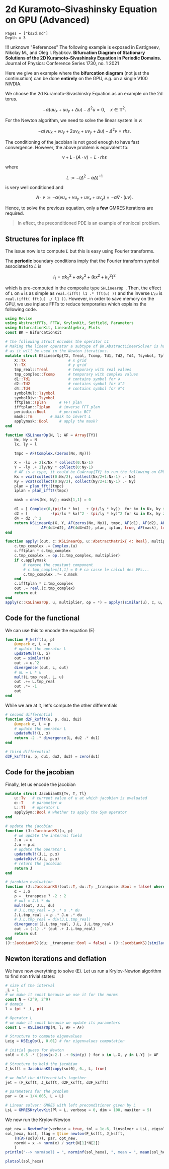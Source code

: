 # 2d Kuramoto–Sivashinsky Equation on GPU (Advanced)

```@contents
Pages = ["ks2d.md"]
Depth = 3
```

!!! unknown "References"
    The following example is exposed in Evstigneev, Nikolay M., and Oleg I. Ryabkov. **Bifurcation Diagram of Stationary Solutions of the 2D Kuramoto-Sivashinsky Equation in Periodic Domains.** Journal of Physics: Conference Series 1730, no. 1 2021

Here we give an example where the **bifurcation diagram** (not just the continuation) can be done **entirely** on the GPU, *e.g.* on a single V100 NIVDIA.

We choose the 2d Kuramoto–Sivashinsky Equation as an example on the 2d torus.

$$-\alpha\left(u u_{x}+u u_{y}+\Delta u\right)- \Delta^{2} u=0,\quad x \in \mathbb{T}^{2}.\tag{E}$$

For the Newton algorithm, we need to solve the linear system in $v$:

$$-\alpha\left(v u_{x}+ v u_{y}+2 u v_{x}+ u v_{y}+\Delta u\right)- \Delta^{2} v = rhs.$$

The conditioning of the jacobian is not good enough to have fast convergence. However, the above problem is equivalent to:

$$v + L \cdot (A \cdot v) = L\cdot rhs$$

where

$$L := -(\Delta^2-\alpha\Delta)^{-1}$$

is very well conditioned and

$$A\cdot v := -\alpha\left(v u_{x}+v u_{y}+u v_{x}+u v_{y}\right) = -\alpha\nabla\cdot (uv).$$

Hence, to solve the previous equation, only a **few** GMRES iterations are required.

> In effect, the preconditioned PDE is an example of nonlocal problem.

## Structures for inplace fft
The issue now is to compute $L$ but this is easy using Fourier transforms.

The **periodic** boundary conditions imply that the Fourier transform symbol associated to $L$ is

$$l_1 = \alpha k_x^2+\alpha k_y^2+(kx^2+k_y^2)^2$$

which is pre-computed in the composite type `SHLinearOp `. Then, the effect of `L` on `u` is as simple as `real.(ifft( l1 .* fft(u) ))` and the inverse `L\u` is `real.(ifft( fft(u) ./ l1 ))`. However, in order to save memory on the GPU, we use inplace FFTs to reduce temporaries which explains the following code.

```julia
using Revise
using AbstractFFTs, FFTW, KrylovKit, Setfield, Parameters
using BifurcationKit, LinearAlgebra, Plots
const BK = BifurcationKit

# the following struct encodes the operator L1
# Making the linear operator a subtype of BK.AbstractLinearSolver is handy 
# as it will be used in the Newton iterations.
mutable struct KSLinearOp{TX, Treal, Tcomp, Td1, Td2, Td4, Tsymbol, Tplan, Tiplan, Tm} <: BK.AbstractLinearSolver
	X::TX					# x grid
	Y::TX					# y grid
	tmp_real::Treal         # temporary with real values
	tmp_complex::Tcomp      # temporary with complex values
	d1::Td1					# contains symbol for ∂
	d2::Td2					# contains symbol for ∂^2
	d4::Td4					# contains symbol for ∂^4
	symbolMul::Tsymbol
	symbolDiv::Tsymbol
	fftplan::Tplan		# FFT plan
	ifftplan::Tiplan	# inverse FFT plan
	periodic::Bool		# periodic BC?
	mask::Tm		# mask to invert L
	applymask::Bool		# apply the mask?
end

function KSLinearOp(N, l; AF = Array{TY})
	Nx, Ny = N
	lx, ly = l

	tmpc = AF(Complex.(zeros(Nx, Ny)))

	X = -lx .+ 2lx/Nx * collect(0:Nx-1)
	Y = -ly .+ 2ly/Ny * collect(0:Ny-1)
	# AF is a type, it could be CuArray{TY} to run the following on GPU
	Kx = vcat(collect(0:Nx/2), collect(Nx/2+1:Nx-1) .- Nx)
	Ky = vcat(collect(0:Ny/2), collect(Ny/2+1:Ny-1) .- Ny)
	plan = plan_fft!(tmpc)
	iplan = plan_ifft!(tmpc)

	mask = ones(Nx, Ny); mask[1,1] = 0

	d1 = [ Complex(0,(pi/lx * kx)   + (pi/ly * ky))  for kx in Kx, ky in Ky]
	d2 = [          -(pi/lx * kx)^2 - (pi/ly * ky)^2 for kx in Kx, ky in Ky]
	d4 = d2 .^ 2
	return KSLinearOp(X, Y, AF(zeros(Nx, Ny)), tmpc, AF(d1), AF(d2), AF(d4), 
				AF(4d4+d2), AF(4d4+d2), plan, iplan, true, AF(mask), true)
end

function apply!(out, c::KSLinearOp, u::AbstractMatrix{ <: Real}, multiplier, op = *)
	c.tmp_complex .= Complex.(u)
	c.fftplan * c.tmp_complex
	c.tmp_complex .= op.(c.tmp_complex, multiplier)
	if c.applymask
		# remove the constant component
		# c.tmp_complex[1,1] = 0 # ca casse le calcul des VPs...
		c.tmp_complex .*= c.mask
	end
	c.ifftplan * c.tmp_complex
	out .= real.(c.tmp_complex)
	return out
end
apply(c::KSLinearOp, u, multiplier, op = *) = apply!(similar(u), c, u, multiplier, op)
```

## Code for the functional
We can use this to encode the equation (E)

```julia
function F_ksfft(u, p)
	@unpack α, L = p
	# update the operator L
	updateMul!(L, α)
	out = similar(u)
	out .= u.^2
	divergence!(out, L, out)
	# uL = L * u
	mul!(L.tmp_real, L, u)
	out .+= L.tmp_real
	out .*= -1
	out
end
```

While we are at it, let's compute the other differentials

```julia
# second differential
function d2F_ksfft(u, p, du1, du2)
	@unpack α, L = p
	# update the operator L
	updateMul!(L, α)
	return -2 .* divergence(L, du2 .* du1)
end

# third differential
d3F_ksfft(u, p, du1, du2, du3) = zero(du1)
```

## Code for the jacobian
Finally, let us encode the jacobian

```julia
mutable struct JacobianKS{Tv, T, Tl}
	u::Tv	# current value of u at which jacobian is evaluated
	α::T	# parameter α
	L::Tl	# operator L
	applySym::Bool # whether to apply the Sym operator 
end

# update the jacobian
function (J::JacobianKS)(u, p)
	# we update the internal field
	J.u .= u
	J.α = p.α
	# update the operator L
	updateMul!(J.L, p.α)
	updateDiv!(J.L, p.α)
	# return the jacobian
	return J
end

# jacobian evaluation
function (J::JacobianKS)(out::T, du::T; _transpose::Bool = false) where T
	α = J.α
	ρ = _transpose ? -2 : 2
	# out = J.L * du
	mul!(out, J.L, du)
	# J.L.tmp_real = ρ .* u .* du
	J.L.tmp_real .= ρ .* J.u .* du
	# J.L.tmp_real = div(J.L.tmp_real)
	divergence!(J.L.tmp_real, J.L, J.L.tmp_real)
	out .= (-1) .* (out .+ J.L.tmp_real)
	return out
end
(J::JacobianKS)(du; _transpose::Bool = false) = (J::JacobianKS)(similar(du), du; _transpose = _transpose)
```

## Newton iterations and deflation

We have now everything to solve (E). Let us run a Krylov-Newton algorithm to find non trivial states:

```julia
# size of the interval
_L = 1
# we make it const because we use it for the norms
const N = (2^9, 2^9)
# domain
l = (pi * _L, pi)

# Operator L
# we make it const because we update its parameters
const L = KSLinearOp(N, l; AF = AF)

# Structure to compute eigenvalues
Leig = KSEigOp(L, 0.01) # for eigenvalues computation

# initial guess for Newton
sol0 = 0.5 .* [(cos(x-2.) .+ 0sin(y) ) for x in L.X, y in L.Y] |> AF

# Structure to hold the jacobian
J_ksfft = JacobianKS(copy(sol0), 0., L, true)

# we hold the differentials together
jet = (F_ksfft, J_ksfft, d2F_ksfft, d3F_ksfft)

# parameters for the problem
par = (α = 1/4.005, L = L)

# Linear solver: GMRES with left preconditioner given by L
LsL = GMRESKrylovKit(Pl = L, verbose = 0, dim = 100, maxiter = 5)
```

We now run the Krylov-Newton

```julia
opt_new = NewtonPar(verbose = true, tol = 1e-6, linsolver = LsL, eigsolver = Leig)
sol_hexa, hist, flag = @time newton(F_ksfft, J_ksfft,
	(Π(AF(sol0))), par, opt_new,
	normN = x -> norm(x) / sqrt(N[1]*N[2])
	)
println("--> norm(sol) = ", norminf(sol_hexa), ", mean = ", mean(sol_hexa))

plotsol(sol_hexa)
```
